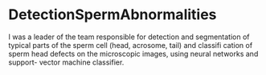 # DetectionSpermAbnormalities
I was a leader of the team responsible for detection and segmentation of typical parts of the sperm cell (head, acrosome, tail) and classifi cation of sperm head defects on the microscopic images, using neural networks and support- vector machine classifier.
